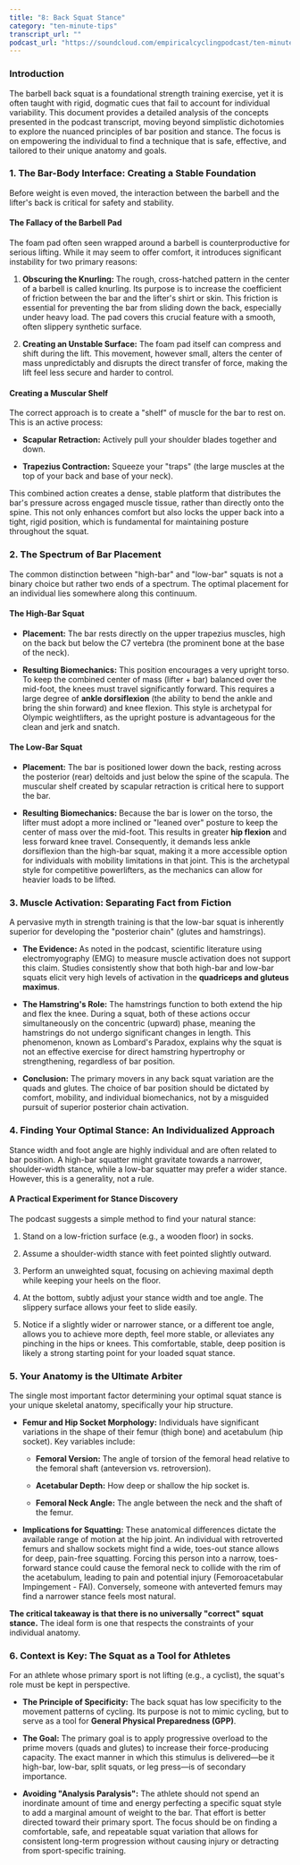 ```yaml
---
title: "8: Back Squat Stance"
category: "ten-minute-tips"
transcript_url: ""
podcast_url: "https://soundcloud.com/empiricalcyclingpodcast/ten-minute-tips-8-back-squat-stance"
---
```



### **Introduction**

The barbell back squat is a foundational strength training exercise, yet it is often taught with rigid, dogmatic cues that fail to account for individual variability. This document provides a detailed analysis of the concepts presented in the podcast transcript, moving beyond simplistic dichotomies to explore the nuanced principles of bar position and stance. The focus is on empowering the individual to find a technique that is safe, effective, and tailored to their unique anatomy and goals.

### **1. The Bar-Body Interface: Creating a Stable Foundation**

Before weight is even moved, the interaction between the barbell and the lifter's back is critical for safety and stability.

#### **The Fallacy of the Barbell Pad**

The foam pad often seen wrapped around a barbell is counterproductive for serious lifting. While it may seem to offer comfort, it introduces significant instability for two primary reasons:

1.  **Obscuring the Knurling:** The rough, cross-hatched pattern in the center of a barbell is called knurling. Its purpose is to increase the coefficient of friction between the bar and the lifter's shirt or skin. This friction is essential for preventing the bar from sliding down the back, especially under heavy load. The pad covers this crucial feature with a smooth, often slippery synthetic surface.
    
2.  **Creating an Unstable Surface:** The foam pad itself can compress and shift during the lift. This movement, however small, alters the center of mass unpredictably and disrupts the direct transfer of force, making the lift feel less secure and harder to control.
    

#### **Creating a Muscular Shelf**

The correct approach is to create a "shelf" of muscle for the bar to rest on. This is an active process:

-   **Scapular Retraction:** Actively pull your shoulder blades together and down.
    
-   **Trapezius Contraction:** Squeeze your "traps" (the large muscles at the top of your back and base of your neck).
    

This combined action creates a dense, stable platform that distributes the bar's pressure across engaged muscle tissue, rather than directly onto the spine. This not only enhances comfort but also locks the upper back into a tight, rigid position, which is fundamental for maintaining posture throughout the squat.

### **2. The Spectrum of Bar Placement**

The common distinction between "high-bar" and "low-bar" squats is not a binary choice but rather two ends of a spectrum. The optimal placement for an individual lies somewhere along this continuum.

#### **The High-Bar Squat**

-   **Placement:** The bar rests directly on the upper trapezius muscles, high on the back but below the C7 vertebra (the prominent bone at the base of the neck).
    
-   **Resulting Biomechanics:** This position encourages a very upright torso. To keep the combined center of mass (lifter + bar) balanced over the mid-foot, the knees must travel significantly forward. This requires a large degree of **ankle dorsiflexion** (the ability to bend the ankle and bring the shin forward) and knee flexion. This style is archetypal for Olympic weightlifters, as the upright posture is advantageous for the clean and jerk and snatch.
    

#### **The Low-Bar Squat**

-   **Placement:** The bar is positioned lower down the back, resting across the posterior (rear) deltoids and just below the spine of the scapula. The muscular shelf created by scapular retraction is critical here to support the bar.
    
-   **Resulting Biomechanics:** Because the bar is lower on the torso, the lifter must adopt a more inclined or "leaned over" posture to keep the center of mass over the mid-foot. This results in greater **hip flexion** and less forward knee travel. Consequently, it demands less ankle dorsiflexion than the high-bar squat, making it a more accessible option for individuals with mobility limitations in that joint. This is the archetypal style for competitive powerlifters, as the mechanics can allow for heavier loads to be lifted.
    

### **3. Muscle Activation: Separating Fact from Fiction**

A pervasive myth in strength training is that the low-bar squat is inherently superior for developing the "posterior chain" (glutes and hamstrings).

-   **The Evidence:** As noted in the podcast, scientific literature using electromyography (EMG) to measure muscle activation does not support this claim. Studies consistently show that both high-bar and low-bar squats elicit very high levels of activation in the **quadriceps and gluteus maximus**.
    
-   **The Hamstring's Role:** The hamstrings function to both extend the hip and flex the knee. During a squat, both of these actions occur simultaneously on the concentric (upward) phase, meaning the hamstrings do not undergo significant changes in length. This phenomenon, known as Lombard's Paradox, explains why the squat is not an effective exercise for direct hamstring hypertrophy or strengthening, regardless of bar position.
    
-   **Conclusion:** The primary movers in any back squat variation are the quads and glutes. The choice of bar position should be dictated by comfort, mobility, and individual biomechanics, not by a misguided pursuit of superior posterior chain activation.
    

### **4. Finding Your Optimal Stance: An Individualized Approach**

Stance width and foot angle are highly individual and are often related to bar position. A high-bar squatter might gravitate towards a narrower, shoulder-width stance, while a low-bar squatter may prefer a wider stance. However, this is a generality, not a rule.

#### **A Practical Experiment for Stance Discovery**

The podcast suggests a simple method to find your natural stance:

1.  Stand on a low-friction surface (e.g., a wooden floor) in socks.
    
2.  Assume a shoulder-width stance with feet pointed slightly outward.
    
3.  Perform an unweighted squat, focusing on achieving maximal depth while keeping your heels on the floor.
    
4.  At the bottom, subtly adjust your stance width and toe angle. The slippery surface allows your feet to slide easily.
    
5.  Notice if a slightly wider or narrower stance, or a different toe angle, allows you to achieve more depth, feel more stable, or alleviates any pinching in the hips or knees. This comfortable, stable, deep position is likely a strong starting point for your loaded squat stance.
    

### **5. Your Anatomy is the Ultimate Arbiter**

The single most important factor determining your optimal squat stance is your unique skeletal anatomy, specifically your hip structure.

-   **Femur and Hip Socket Morphology:** Individuals have significant variations in the shape of their femur (thigh bone) and acetabulum (hip socket). Key variables include:
    
    -   **Femoral Version:** The angle of torsion of the femoral head relative to the femoral shaft (anteversion vs. retroversion).
        
    -   **Acetabular Depth:** How deep or shallow the hip socket is.
        
    -   **Femoral Neck Angle:** The angle between the neck and the shaft of the femur.
        
-   **Implications for Squatting:** These anatomical differences dictate the available range of motion at the hip joint. An individual with retroverted femurs and shallow sockets might find a wide, toes-out stance allows for deep, pain-free squatting. Forcing this person into a narrow, toes-forward stance could cause the femoral neck to collide with the rim of the acetabulum, leading to pain and potential injury (Femoroacetabular Impingement - FAI). Conversely, someone with anteverted femurs may find a narrower stance feels most natural.
    

**The critical takeaway is that there is no universally "correct" squat stance.** The ideal form is one that respects the constraints of your individual anatomy.

### **6. Context is Key: The Squat as a Tool for Athletes**

For an athlete whose primary sport is not lifting (e.g., a cyclist), the squat's role must be kept in perspective.

-   **The Principle of Specificity:** The back squat has low specificity to the movement patterns of cycling. Its purpose is not to mimic cycling, but to serve as a tool for **General Physical Preparedness (GPP)**.
    
-   **The Goal:** The primary goal is to apply progressive overload to the prime movers (quads and glutes) to increase their force-producing capacity. The exact manner in which this stimulus is delivered—be it high-bar, low-bar, split squats, or leg press—is of secondary importance.
    
-   **Avoiding "Analysis Paralysis":** The athlete should not spend an inordinate amount of time and energy perfecting a specific squat style to add a marginal amount of weight to the bar. That effort is better directed toward their primary sport. The focus should be on finding a comfortable, safe, and repeatable squat variation that allows for consistent long-term progression without causing injury or detracting from sport-specific training.